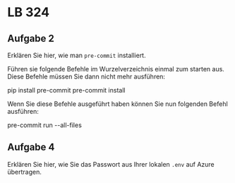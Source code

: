 # LB 324

## Aufgabe 2
Erklären Sie hier, wie man `pre-commit` installiert.

Führen sie folgende Befehle im Wurzelverzeichnis einmal zum starten aus. Diese Befehle müssen Sie dann nicht mehr ausführen:

pip install pre-commit
pre-commit install

Wenn Sie diese Befehle ausgeführt haben können Sie nun folgenden Befehl ausführen:

pre-commit run --all-files

## Aufgabe 4
Erklären Sie hier, wie Sie das Passwort aus Ihrer lokalen `.env` auf Azure übertragen.